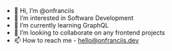 - 👋 Hi, I’m @onfranciis
- 👀 I’m interested in Software Development
- 🌱 I’m currently learning GraphQL
- 💞️ I’m looking to collaborate on any frontend projects
- 📫 How to reach me - hello@onfranciis.dev

<!---
onfrancis/onfrancis is a ✨ special ✨ repository because its `README.md` (this file) appears on your GitHub profile.
You can click the Preview link to take a look at your changes.
--->
